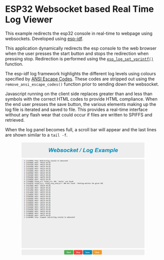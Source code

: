 # ESP32 Websocket based Real Time Log Viewer
This example redirects the esp32 console in real-time to webpage using websockets. Developed using [esp-idf](https://www.espressif.com/en/products/sdks/esp-idf).

This application dynamically redirects the esp console to the web browser when the user presses the start button and stops the redirection when pressing stop. Redirection is performed using the 
[``esp_log_set_vprintf()``](https://docs.espressif.com/projects/esp-idf/en/latest/esp32/api-reference/system/log.html#_CPPv419esp_log_set_vprintf14vprintf_like_t) function. 

The esp-idf log framework highlights the different log levels using colours specified by [ANSI Escape Codes](https://en.wikipedia.org/wiki/ANSI_escape_code). These codes are stripped out using the ``remove_ansi_escape_codes()`` function prior to sending down the websocket.

Javascript running on the client side replaces greater than and less than symbols with the correct HTML codes to provide HTML compliance. When the end user presses the save button, the various elements making up the log file is iterated and saved to file. This provides a real-time interface without any flash wear that could occur if files are written to SPIFFS and retrieved.

When the log panel becomes full, a scroll bar will appear and the last lines are shown similar to a ``tail -f``.

<P ALIGN="CENTER"><IMG SRC="https://raw.githubusercontent.com/craigpeacock/ESP32_Websocket_LogViewer/master/img/screenshot.png" width=80% height=80%></P> 
 

